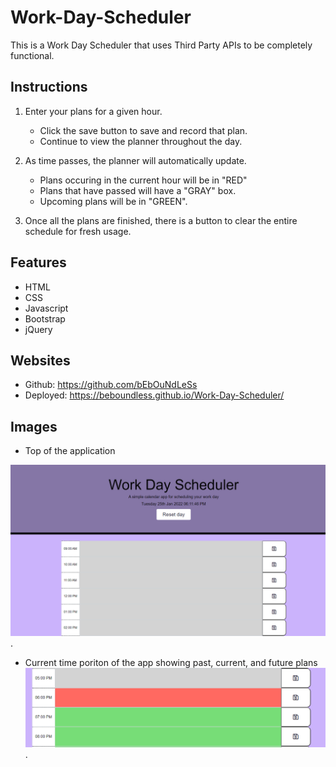 # Work-Day-Scheduler

This is a Work Day Scheduler that uses Third Party APIs to be completely functional. 

## Instructions
1. Enter your plans for a given hour. 
    * Click the save button to save and record that plan.
    * Continue to view the planner throughout the day.

2. As time passes, the planner will automatically update.
    * Plans occuring in the current hour will be in "RED" 
    * Plans that have passed will have a "GRAY" box.
    * Upcoming plans will be in "GREEN". 

3. Once all the plans are finished, there is a button to clear the entire schedule for       fresh usage.

## Features
* HTML
* CSS
* Javascript 
* Bootstrap
* jQuery

## Websites
* Github: https://github.com/bEbOuNdLeSs
* Deployed: https://beboundless.github.io/Work-Day-Scheduler/ 

## Images
* Top of the application

![Header](/Demo/Top.PNG).

* Current time poriton of the app showing past, current, and future plans
![Live](/Demo/bottom.PNG).